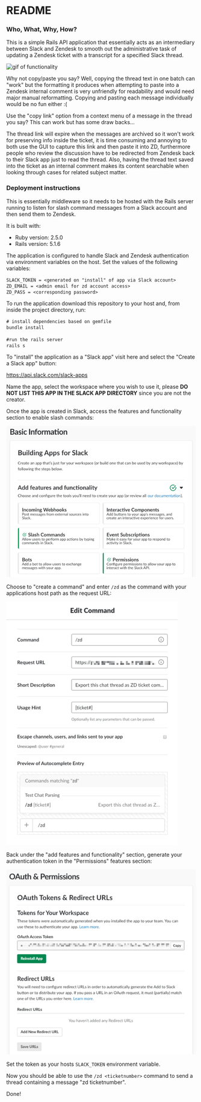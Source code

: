 # README

### Who, What, Why, How?

This is a simple Rails API application that essentially acts as an intermediary between Slack and Zendesk to smooth out the administrative task of updating a Zendesk ticket with a transcript for a specified Slack thread.

![gif of functionality](https://github.com/MikeTarkington/slack_thread_to_zen/blob/master/slack_to_zd_functionality.gif)

Why not copy/paste you say? Well, copying the thread text in one batch can "work" but the formatting it produces when attempting to paste into a Zendesk internal comment is very unfriendly for readability and would need major manual reformatting.  Copying and pasting each message individually would be no fun either :(

Use the "copy link" option from a context menu of a message in the thread you say? This can work but has some draw backs... 

The thread link will expire when the messages are archived so it won't work for preserving info inside the ticket, it is time consuming and annoying to both use the GUI to capture this link and then paste it into ZD, furthermore people who review the discussion have to be redirected from Zendesk back to their Slack app just to read the thread.  Also, having the thread text saved into the ticket as an internal comment makes its content searchable when looking through cases for related subject matter.

### Deployment instructions

This is essentially middleware so it needs to be hosted with the Rails server running to listen for slash command messages from a Slack account and then send them to Zendesk.

It is built with:
- Ruby version: 2.5.0
- Rails version: 5.1.6

The application is configured to handle Slack and Zendesk authentication via environment variables on the host.  Set the values of the following variables:

```
SLACK_TOKEN = <generated on "install" of app via Slack account>
ZD_EMAIL = <admin email for zd account access>
ZD_PASS = <corresponding password>
```

To run the application download this repository to your host and, from inside the project directory, run:

```
# install dependencies based on gemfile
bundle install

#run the rails server
rails s
```

To "install" the application as a "Slack app" visit here and select the "Create a Slack app" button:

https://api.slack.com/slack-apps

Name the app, select the workspace where you wish to use it, please **DO NOT LIST THIS APP IN THE SLACK APP DIRECTORY** since you are not the creator.

Once the app is created in Slack, access the features and functionality section to enable slash commands:

![slack app features](https://github.com/MikeTarkington/slack_thread_to_zen/blob/master/Image%202018-11-08%20at%203.26.53%20PM.png?raw=true)

Choose to "create a command" and enter `/zd` as the command with your applications host path as the request URL:

![configure slash command](https://github.com/MikeTarkington/slack_thread_to_zen/blob/master/Image%202018-11-08%20at%203.27.49%20PM.png?raw=true)

Back under the "add features and functionality" section, generate your authentication token in the "Permissions" features section:

![generate token](https://github.com/MikeTarkington/slack_thread_to_zen/blob/master/Image%202018-11-08%20at%203.29.33%20PM.png?raw=true)

Set the token as your hosts `SLACK_TOKEN` environment variable.

Now you should be able to use the `/zd <ticketnumber>` command to send a thread containing a message "zd ticketnumber".

Done!
